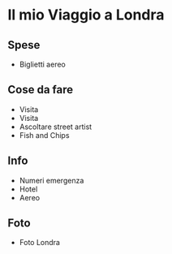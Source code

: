 Il mio Viaggio a Londra
===
## Spese
- Biglietti aereo

## Cose da fare
- Visita
- Visita
- Ascoltare street artist
- Fish and Chips

## Info
- Numeri emergenza
- Hotel
- Aereo

## Foto
- Foto Londra
 